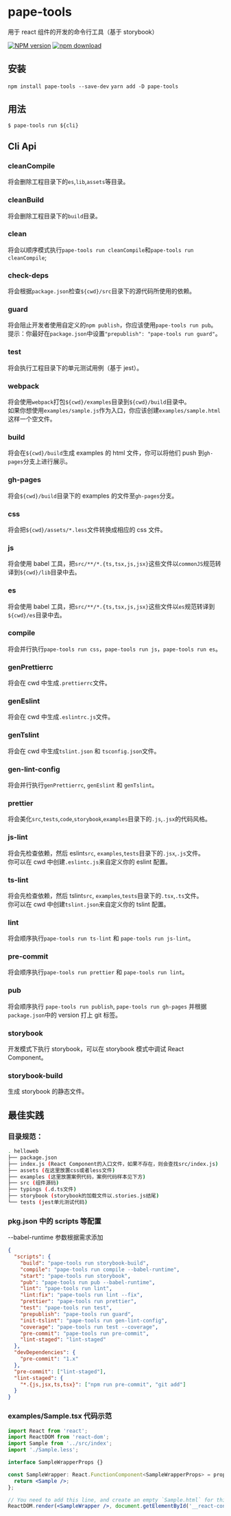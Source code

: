 # pape-tools

用于 react 组件的开发的命令行工具（基于 storybook）

[![NPM version][npm-image]][npm-url]
[![npm download][download-image]][download-url]

[npm-image]: https://img.shields.io/npm/v/pape-tools.svg?style=flat-square
[npm-url]: http://npmjs.org/package/pape-tools
[download-image]: https://img.shields.io/npm/dm/pape-tools.svg?style=flat-square
[download-url]: https://npmjs.org/package/pape-tools

## 安装

`npm install pape-tools --save-dev`
`yarn add -D pape-tools`

## 用法

```
$ pape-tools run ${cli}
```

## Cli Api

### cleanCompile

将会删除工程目录下的`es`,`lib`,`assets`等目录。

### cleanBuild

将会删除工程目录下的`build`目录。

### clean

将会以顺序模式执行`pape-tools run cleanCompile`和`pape-tools run cleanCompile`;

### check-deps

将会根据`package.json`检查`${cwd}/src`目录下的源代码所使用的依赖。

### guard

将会阻止开发者使用自定义的`npm publish`，你应该使用`pape-tools run pub`。
<br />
提示：你最好在`package.json`中设置`"prepublish": "pape-tools run guard"`。

### test

将会执行工程目录下的单元测试用例（基于 jest）。

### webpack

将会使用`webpack`打包`${cwd}/examples`目录到`${cwd}/build`目录中。
<br/>如果你想使用`examples/sample.js`作为入口，你应该创建`examples/sample.html`这样一个空文件。

### build

将会在`${cwd}/build`生成 examples 的 html 文件，你可以将他们 push 到`gh-pages`分支上进行展示。

### gh-pages

将会`${cwd}/build`目录下的 examples 的文件至`gh-pages`分支。

### css

将会把`${cwd}/assets/*.less`文件转换成相应的 css 文件。

### js

将会使用 babel 工具，把`src/**/*.{ts,tsx,js,jsx}`这些文件以`commonJS`规范转译到`${cwd}/lib`目录中去。

### es

将会使用 babel 工具，把`src/**/*.{ts,tsx,js,jsx}`这些文件以`es`规范转译到`${cwd}/es`目录中去。

### compile

将会并行执行`pape-tools run css`，`pape-tools run js`，`pape-tools run es`。

### genPrettierrc

将会在 cwd 中生成`.prettierrc`文件。

### genEslint

将会在 cwd 中生成`.eslintrc.js`文件。

### genTslint

将会在 cwd 中生成`tslint.json` 和 `tsconfig.json`文件。

### gen-lint-config

将会并行执行`genPrettierrc`, `genEslint` 和 `genTslint`。

### prettier

将会美化`src`,`tests`,`code`,`storybook`,`examples`目录下的`.js`,`.jsx`的代码风格。

### js-lint

将会先检查依赖，然后 eslint`src`, `examples`,`tests`目录下的`.jsx`,`.js`文件。
<br />你可以在 cwd 中创建`.eslintc.js`来自定义你的 eslint 配置。

### ts-lint

将会先检查依赖，然后 tslint`src`, `examples`,`tests`目录下的`.tsx`,`.ts`文件。
<br />你可以在 cwd 中创建`tslint.json`来自定义你的 tslint 配置。

### lint

将会顺序执行`pape-tools run ts-lint` 和 `pape-tools run js-lint`。

### pre-commit

将会顺序执行`pape-tools run prettier` 和 `pape-tools run lint`。

### pub

将会顺序执行 `pape-tools run publish`, `pape-tools run gh-pages` 并根据`package.json`中的 version 打上 git 标签。

### storybook

开发模式下执行 storybook，可以在 storybook 模式中调试 React Component。

### storybook-build

生成 storybook 的静态文件。

## 最佳实践

### 目录规范：

```bash
. helloweb
├── package.json
├── index.js (React Component的入口文件，如果不存在，则会查找src/index.js)
├── assets (在这里放置css或者less文件)
├── examples (这里放置案例代码，案例代码样本见下方)
├── src (组件源码)
├── typings (.d.ts文件)
├── storybook (storybook的加载文件以.stories.js结尾)
└── tests (jest单元测试代码)
```

### pkg.json 中的 scripts 等配置

--babel-runtime 参数根据需求添加

```json
{
  "scripts": {
    "build": "pape-tools run storybook-build",
    "compile": "pape-tools run compile --babel-runtime",
    "start": "pape-tools run storybook",
    "pub": "pape-tools run pub --babel-runtime",
    "lint": "pape-tools run lint",
    "lint:fix": "pape-tools run lint --fix",
    "prettier": "pape-tools run prettier",
    "test": "pape-tools run test",
    "prepublish": "pape-tools run guard",
    "init-tslint": "pape-tools run gen-lint-config",
    "coverage": "pape-tools run test --coverage",
    "pre-commit": "pape-tools run pre-commit",
    "lint-staged": "lint-staged"
  },
  "devDependencies": {
    "pre-commit": "1.x"
  },
  "pre-commit": ["lint-staged"],
  "lint-staged": {
    "*.{js,jsx,ts,tsx}": ["npm run pre-commit", "git add"]
  }
}
```

### examples/Sample.tsx 代码示范

```jsx
import React from 'react';
import ReactDOM from 'react-dom';
import Sample from '../src/index';
import './Sample.less';

interface SampleWrapperProps {}

const SampleWrapper: React.FunctionComponent<SampleWrapperProps> = props => {
  return <Sample />;
};

// You need to add this line, and create an empty `Sample.html` for this example.
ReactDOM.render(<SampleWrapper />, document.getElementById('__react-content'));
```
